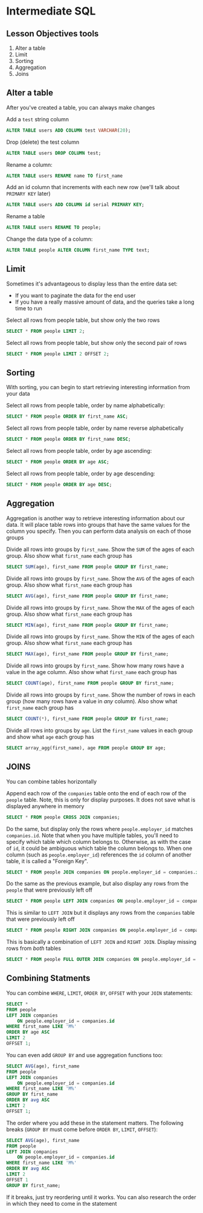 # Intermediate SQL

## Lesson Objectives tools

1. Alter a table
1. Limit
1. Sorting
1. Aggregation
1. Joins

## Alter a table

After you've created a table, you can always make changes

Add a `test` string column

```sql
ALTER TABLE users ADD COLUMN test VARCHAR(20);
```

Drop (delete) the test column

```sql
ALTER TABLE users DROP COLUMN test;
```

Rename a column:

```sql
ALTER TABLE users RENAME name TO first_name
```

Add an id column that increments with each new row (we'll talk about `PRIMARY KEY` later)

```sql
ALTER TABLE users ADD COLUMN id serial PRIMARY KEY;
```

Rename a table

```sql
ALTER TABLE users RENAME TO people;
```

Change the data type of a column:

```sql
ALTER TABLE people ALTER COLUMN first_name TYPE text;
```

## Limit

Sometimes it's advantageous to display less than the entire data set:

- If you want to paginate the data for the end user
- If you have a really massive amount of data, and the queries take a long time to run

Select all rows from people table, but show only the two rows

```sql
SELECT * FROM people LIMIT 2;
```

Select all rows from people table, but show only the second pair of rows

```sql
SELECT * FROM people LIMIT 2 OFFSET 2;
```

## Sorting

With sorting, you can begin to start retrieving interesting information from your data

Select all rows from people table, order by name alphabetically:

```sql
SELECT * FROM people ORDER BY first_name ASC;
```

Select all rows from people table, order by name reverse alphabetically

```sql
SELECT * FROM people ORDER BY first_name DESC;
```

Select all rows from people table, order by age ascending:

```sql
SELECT * FROM people ORDER BY age ASC;
```

Select all rows from people table, order by age descending:

```sql
SELECT * FROM people ORDER BY age DESC;
```

## Aggregation

Aggregation is another way to retrieve interesting information about our data.  It will place table rows into groups that have the same values for the column you specify.  Then you can perform data analysis on each of those groups

Divide all rows into groups by `first_name`.  Show the `SUM` of the ages of each group.  Also show what `first_name` each group has

```sql
SELECT SUM(age), first_name FROM people GROUP BY first_name;
```

Divide all rows into groups by `first_name`.  Show the `AVG` of the ages of each group.  Also show what `first_name` each group has

```sql
SELECT AVG(age), first_name FROM people GROUP BY first_name;
```

Divide all rows into groups by `first_name`.  Show the `MAX` of the ages of each group.  Also show what `first_name` each group has

```sql
SELECT MIN(age), first_name FROM people GROUP BY first_name;
```

Divide all rows into groups by `first_name`.  Show the `MIN` of the ages of each group.  Also show what `first_name` each group has

```sql
SELECT MAX(age), first_name FROM people GROUP BY first_name;
```

Divide all rows into groups by `first_name`.  Show how many rows have a value in the age column.  Also show what `first_name` each group has

```sql
SELECT COUNT(age), first_name FROM people GROUP BY first_name;
```

Divide all rows into groups by `first_name`.  Show the number of rows in each group (how many rows have a value in *any* column).  Also show what `first_name` each group has

```sql
SELECT COUNT(*), first_name FROM people GROUP BY first_name;
```

Divide all rows into groups by `age`.  List the `first_name` values in each group and show what `age` each group has

```sql
SELECT array_agg(first_name), age FROM people GROUP BY age;
```

## JOINS

You can combine tables horizontally

Append each row of the `companies` table onto the end of each row of the `people` table.  Note, this is only for display purposes.  It does not save what is displayed anywhere in memory

```sql
SELECT * FROM people CROSS JOIN companies;
```

Do the same, but display only the rows where `people.employer_id` matches `companies.id`.  Note that when you have multiple tables, you'll need to specify which table which column belongs to.  Otherwise, as with the case of `id`, it could be ambiguous which table the column belongs to.  When one column (such as `people.employer_id`) references the `id` column of another table, it is called a "Foreign Key".

```sql
SELECT * FROM people JOIN companies ON people.employer_id = companies.id
```

Do the same as the previous example, but also display any rows from the `people` that were previously left off

```sql
SELECT * FROM people LEFT JOIN companies ON people.employer_id = companies.id
```

This is similar to `LEFT JOIN` but it displays any rows from the `companies` table that were previously left off

```sql
SELECT * FROM people RIGHT JOIN companies ON people.employer_id = companies.id ```
```
This is basically a combination of `LEFT JOIN` and `RIGHT JOIN`.  Display missing rows from *both* tables

```sql
SELECT * FROM people FULL OUTER JOIN companies ON people.employer_id = companies.id;
```

## Combining Statments

You can combine `WHERE`, `LIMIT`, `ORDER BY`, `OFFSET` with your `JOIN` statements:

```sql
SELECT * 
FROM people 
LEFT JOIN companies 
	ON people.employer_id = companies.id
WHERE first_name LIKE 'M%' 
ORDER BY age ASC 
LIMIT 2 
OFFSET 1;
```

You can even add `GROUP BY` and use aggregation functions too:

```sql
SELECT AVG(age), first_name 
FROM people 
LEFT JOIN companies 
	ON people.employer_id = companies.id 
WHERE first_name LIKE 'M%' 
GROUP BY first_name 
ORDER BY avg ASC 
LIMIT 2 
OFFSET 1;
```

The order where you add these in the statement matters.  The following breaks (`GROUP BY` must come before `ORDER BY`, `LIMIT`, `OFFSET`):

```sql
SELECT AVG(age), first_name 
FROM people 
LEFT JOIN companies 
	ON people.employer_id = companies.id 
WHERE first_name LIKE 'M%' 
ORDER BY avg ASC 
LIMIT 2 
OFFSET 1 
GROUP BY first_name;
```

If it breaks, just try reordering until it works.  You can also research the order in which they need to come in the statement
